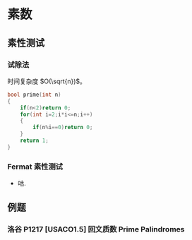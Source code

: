 # 素数

## 素性测试

### 试除法

时间复杂度 $O(\sqrt{n})$。

```cpp
bool prime(int n)
{
	if(n<2)return 0;
	for(int i=2;i*i<=n;i++)
	{
		if(n%i==0)return 0;
	}
	return 1;
}
```

### Fermat 素性测试

- 咕.

## 例题

### 洛谷 P1217 [USACO1.5] 回文质数 Prime Palindromes

<Problem id="P1217" />
